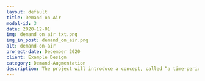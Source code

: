 ```yaml
---
layout: default
title: Demand on Air
modal-id: 3
date: 2020-12-01
img: demand_on_air_txt.png
img_in_post: demand_on_air.png
alt: demand-on-air
project-date: December 2020
client: Example Design
category: Demand-Augmentation
description: The project will introduce a concept, called “a time-period-ahead”, aka. "demand-on-air", to be able to spread the gathering of "organic", semi-promising demands in time (even years, for regular/on-site art events), and already started on experimenting and implementing an efficiently transparent and anonymous framework. <br><br>Demand-ability of future online and regular performances would probably give the currently needed relief to artists on making their future tour plans or exhibitions with their audiences, along with other participants that are more observant. <br><br>As insights based on demand get clearer, and those demands happen to become more observable in clusters, there will be quite a lot of options that artists to evaluate, for the future regular/on-site events, in time, that could take years, if necessary.<br><br>Audiences, on the other hand, are incentivized to make decisions as early as possible, and demand flexibility around it.<br><br>Finding the bilateral consensus on the affordable, and multi-lateral consensus on when, where, why, how, etc will be discussed and confirmed in time, asynchronously. <br><br>Audiences will be enabled to demand with relative affordability and preferences, for different locations/platforms and hence enabled to express indirect costs of their attendance.
---
```

